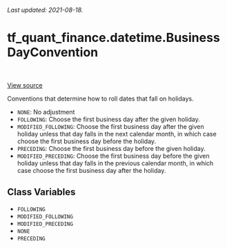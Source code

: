 <!--
This file is generated by a tool. Do not edit directly.
For open-source contributions the docs will be updated automatically.
-->

*Last updated: 2021-08-18.*

<div itemscope itemtype="http://developers.google.com/ReferenceObject">
<meta itemprop="name" content="tf_quant_finance.datetime.BusinessDayConvention" />
<meta itemprop="path" content="Stable" />
<meta itemprop="property" content="FOLLOWING"/>
<meta itemprop="property" content="MODIFIED_FOLLOWING"/>
<meta itemprop="property" content="MODIFIED_PRECEDING"/>
<meta itemprop="property" content="NONE"/>
<meta itemprop="property" content="PRECEDING"/>
</div>

# tf_quant_finance.datetime.BusinessDayConvention

<!-- Insert buttons and diff -->

<table class="tfo-notebook-buttons tfo-api" align="left">
</table>

<a target="_blank" href="https://github.com/google/tf-quant-finance/blob/master/tf_quant_finance/datetime/constants.py">View source</a>



Conventions that determine how to roll dates that fall on holidays.

<!-- Placeholder for "Used in" -->

* `NONE`: No adjustment
* `FOLLOWING`: Choose the first business day after the given holiday.
* `MODIFIED_FOLLOWING`: Choose the first business day after the given holiday
unless that day falls in the next calendar month, in which case choose the
first business day before the holiday.
* `PRECEDING`: Choose the first business day before the given holiday.
* `MODIFIED_PRECEDING`: Choose the first business day before the given holiday
unless that day falls in the previous calendar month, in which case choose the
first business day after the holiday.

## Class Variables

* `FOLLOWING` <a id="FOLLOWING"></a>
* `MODIFIED_FOLLOWING` <a id="MODIFIED_FOLLOWING"></a>
* `MODIFIED_PRECEDING` <a id="MODIFIED_PRECEDING"></a>
* `NONE` <a id="NONE"></a>
* `PRECEDING` <a id="PRECEDING"></a>
